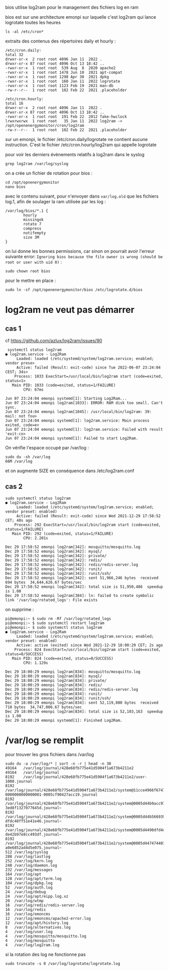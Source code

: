 bios utilise log2ram pour le management des fichiers log en ram

bios est sur une architecture emonpi sur laquelle c'est log2ram qui lance logrotate toutes les heures
```
ls -al /etc/cron*
```
extraits des contenus des répertoires daily et hourly :
```
/etc/cron.daily:
total 32
drwxr-xr-x  2 root root 4096 Jan 11  2022 .
drwxr-xr-x 87 root root 4096 Oct 13 18:42 ..
-rwxr-xr-x  1 root root  539 Aug  8  2020 apache2
-rwxr-xr-x  1 root root 1478 Jun 10  2021 apt-compat
-rwxr-xr-x  1 root root 1298 Apr 30  2021 dpkg
-rwxr-xr-x  1 root root  160 Jan 11  2022 logrotate
-rwxr-xr-x  1 root root 1123 Feb 19  2021 man-db
-rw-r--r--  1 root root  102 Feb 22  2021 .placeholder

/etc/cron.hourly:
total 16
drwxr-xr-x  2 root root 4096 Jan 11  2022 .
drwxr-xr-x 87 root root 4096 Oct 13 18:42 ..
-rwxr-xr-x  1 root root  191 Feb 22  2012 fake-hwclock
lrwxrwxrwx  1 root root   35 Jan 11  2022 log2ram -> /opt/openenergymonitor/cron/log2ram
-rw-r--r--  1 root root  102 Feb 22  2021 .placeholder
```
sur un emonpi, le fichier /etc/cron.daily/logrotate ne contient aucune instruction. C'est le fichier /etc/cron.hourly/log2ram qui appelle logrotate


pour voir les derniers évènements relatifs à log2ram dans le syslog
```
grep log2ram /var/log/syslog
```
on a crée un fichier de rotation pour bios :
```
cd /opt/opnenergymonitor
nano bios
```
avec le contenu suivant, pour n'envoyer dans `var/log.old` que les fichiers log.1, afin de soulager la ram utilisée par les log :
```
/var/log/bios/*.1 {
        hourly
        missingok
        rotate 7
        compress
        notifempty
        size 3M
}
```
on lui donne les bonnes permissions, car sinon on pourrait avoir l'erreur suivante error: `Ignoring bios because the file owner is wrong (should be root or user with uid 0)` :
```
sudo chown root bios
```
pour le mettre en place :

```
sudo ln -sf /opt/openenergymonitor/bios /etc/logrotate.d/bios
```

# log2ram ne veut pas démarrer

## cas 1

cf https://github.com/azlux/log2ram/issues/90

```
 systemctl status log2ram
● log2ram.service - Log2Ram
     Loaded: loaded (/etc/systemd/system/log2ram.service; enabled; vendor prese>
     Active: failed (Result: exit-code) since Tue 2022-06-07 23:24:04 CEST; 34s>
    Process: 1033 ExecStart=/usr/local/bin/log2ram start (code=exited, status=1>
   Main PID: 1033 (code=exited, status=1/FAILURE)
        CPU: 67ms

Jun 07 23:24:04 emonpi systemd[1]: Starting Log2Ram...
Jun 07 23:24:04 emonpi log2ram[1033]: ERROR: RAM disk too small. Can't sync.
Jun 07 23:24:04 emonpi log2ram[1045]: /usr/local/bin/log2ram: 39: mail: not fou>
Jun 07 23:24:04 emonpi systemd[1]: log2ram.service: Main process exited, code=e>
Jun 07 23:24:04 emonpi systemd[1]: log2ram.service: Failed with result 'exit-co>
Jun 07 23:24:04 emonpi systemd[1]: Failed to start Log2Ram.
```
On vérifie l'espace occupé par /var/log :
```
sudo du -sh /var/log
66M	/var/log
```
et on augmente SIZE en conséquence dans /etc/log2ram.conf


## cas 2

```
sudo systemctl status log2ram
● log2ram.service - Log2Ram
     Loaded: loaded (/etc/systemd/system/log2ram.service; enabled; vendor preset: enabled)
     Active: failed (Result: exit-code) since Wed 2021-12-29 17:58:52 CET; 40s ago
    Process: 292 ExecStart=/usr/local/bin/log2ram start (code=exited, status=1/FAILURE)
   Main PID: 292 (code=exited, status=1/FAILURE)
        CPU: 2.201s

Dec 29 17:58:52 emonpi log2ram[342]: mosquitto/mosquitto.log
Dec 29 17:58:52 emonpi log2ram[342]: mysql/
Dec 29 17:58:52 emonpi log2ram[342]: private/
Dec 29 17:58:52 emonpi log2ram[342]: redis/
Dec 29 17:58:52 emonpi log2ram[342]: redis/redis-server.log
Dec 29 17:58:52 emonpi log2ram[342]: runit/
Dec 29 17:58:52 emonpi log2ram[342]: runit/ssh/
Dec 29 17:58:52 emonpi log2ram[342]: sent 51,966,246 bytes  received 694 bytes  34,644,626.67 bytes/sec
Dec 29 17:58:52 emonpi log2ram[342]: total size is 51,950,486  speedup is 1.00
Dec 29 17:58:52 emonpi log2ram[384]: ln: failed to create symbolic link '/var/log/rotated_logs': File exists
```
on supprime :
```
pi@emonpi:~ $ sudo rm -Rf /var/log/rotated_logs
pi@emonpi:~ $ sudo systemctl restart log2ram
pi@emonpi:~ $ sudo systemctl status log2ram
● log2ram.service - Log2Ram
     Loaded: loaded (/etc/systemd/system/log2ram.service; enabled; vendor preset: enabled)
     Active: active (exited) since Wed 2021-12-29 18:00:29 CET; 2s ago
    Process: 824 ExecStart=/usr/local/bin/log2ram start (code=exited, status=0/SUCCESS)
   Main PID: 824 (code=exited, status=0/SUCCESS)
        CPU: 1.129s

Dec 29 18:00:29 emonpi log2ram[834]: mosquitto/mosquitto.log
Dec 29 18:00:29 emonpi log2ram[834]: mysql/
Dec 29 18:00:29 emonpi log2ram[834]: private/
Dec 29 18:00:29 emonpi log2ram[834]: redis/
Dec 29 18:00:29 emonpi log2ram[834]: redis/redis-server.log
Dec 29 18:00:29 emonpi log2ram[834]: runit/
Dec 29 18:00:29 emonpi log2ram[834]: runit/ssh/
Dec 29 18:00:29 emonpi log2ram[834]: sent 52,119,800 bytes  received 710 bytes  34,747,006.67 bytes/sec
Dec 29 18:00:29 emonpi log2ram[834]: total size is 52,103,163  speedup is 1.00
Dec 29 18:00:29 emonpi systemd[1]: Finished Log2Ram.
```
# /var/log se remplit

pour trouver les gros fichiers dans /var/log

```
sudo du -a /var/log/* | sort -n -r | head -n 30
49164	/var/log/journal/428e68fb775e41d5904f1a673b4211e2
49164	/var/log/journal
8192	/var/log/journal/428e68fb775e41d5904f1a673b4211e2/user-1000.journal
8192	/var/log/journal/428e68fb775e41d5904f1a673b4211e2/system@11cce4966f6747cf8aeb231cc28a2896-0000000000000001-0005cf90427acc19.journal
8192	/var/log/journal/428e68fb775e41d5904f1a673b4211e2/system@0005d44b9acc97bc-3ed8f1327077645d.journal~
8192	/var/log/journal/428e68fb775e41d5904f1a673b4211e2/system@0005d44b566939bb-dfdc48ff51e41e46.journal~
8192	/var/log/journal/428e68fb775e41d5904f1a673b4211e2/system@0005d4490dfd4d2f-de42b97e8cc493df.journal~
8192	/var/log/journal/428e68fb775e41d5904f1a673b4211e2/system@0005d4474744033e-a0e6852ad4d5e075.journal~
512	/var/log/syslog
288	/var/log/lastlog
252	/var/log/kern.log
248	/var/log/daemon.log
232	/var/log/messages
164	/var/log/apt
128	/var/log/apt/term.log
104	/var/log/dpkg.log
52	/var/log/auth.log
24	/var/log/debug
24	/var/log/apt/eipp.log.xz
20	/var/log/wtmp
16	/var/log/redis/redis-server.log
16	/var/log/redis
16	/var/log/emoncms
12	/var/log/emoncms/apache2-error.log
12	/var/log/apt/history.log
8	/var/log/alternatives.log
4	/var/log/user.log
4	/var/log/mosquitto/mosquitto.log
4	/var/log/mosquitto
4	/var/log/log2ram.log
```
si la rotation des log ne fonctionne pas
```
sudo truncate -s 0 /var/log/logrotate/logrotate.log
```

